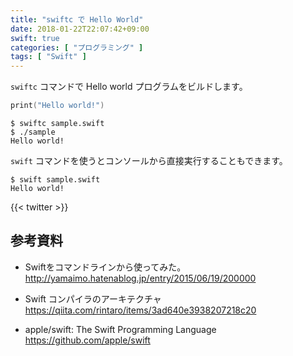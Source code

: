 ```yaml
---
title: "swiftc で Hello World"
date: 2018-01-22T22:07:42+09:00
swift: true
categories: [ "プログラミング" ]
tags: [ "Swift" ]
---
```


`swiftc` コマンドで Hello world プログラムをビルドします。

```swift
print("Hello world!")
```

```console
$ swiftc sample.swift
$ ./sample
Hello world!
```

`swift` コマンドを使うとコンソールから直接実行することもできます。

```console
$ swift sample.swift
Hello world!
```

{{< twitter >}}

## 参考資料
- Swiftをコマンドラインから使ってみた。<br />
  <span style="word-break: break-all;">
  http://yamaimo.hatenablog.jp/entry/2015/06/19/200000
  </span>

- Swift コンパイラのアーキテクチャ<br />
  <span style="word-break: break-all;">
  https://qiita.com/rintaro/items/3ad640e3938207218c20
  </span>

- apple/swift: The Swift Programming Language<br />
  <span style="word-break: break-all;">
  https://github.com/apple/swift
  </span>
